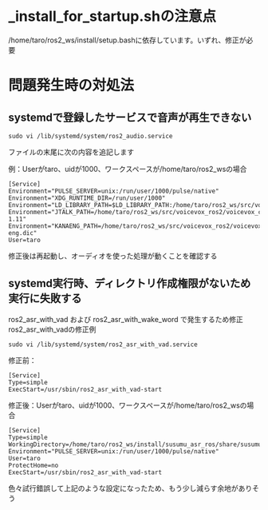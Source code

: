 # _install_for_startup.shの注意点
/home/taro/ros2_ws/install/setup.bashに依存しています。いずれ、修正が必要

# 問題発生時の対処法
## systemdで登録したサービスで音声が再生できない
```
sudo vi /lib/systemd/system/ros2_audio.service
```
ファイルの末尾に次の内容を追記します

例：Userがtaro、uidが1000、ワークスペースが/home/taro/ros2_wsの場合
```
[Service]
Environment="PULSE_SERVER=unix:/run/user/1000/pulse/native"
Environment="XDG_RUNTIME_DIR=/run/user/1000"
Environment="LD_LIBRARY_PATH=$LD_LIBRARY_PATH:/home/taro/ros2_ws/src/voicevox_ros2/voicevox_core"
Environment="JTALK_PATH=/home/taro/ros2_ws/src/voicevox_ros2/voicevox_core/open_jtalk_dic_utf_8-1.11"
Environment="KANAENG_PATH=/home/taro/ros2_ws/src/voicevox_ros2/voicevox_core/bep-eng.dic"
User=taro
```

修正後は再起動し、オーディオを使った処理が動くことを確認する

## systemd実行時、ディレクトリ作成権限がないため実行に失敗する
ros2_asr_with_vad および ros2_asr_with_wake_word で発生するため修正
ros2_asr_with_vadの修正例
```
sudo vi /lib/systemd/system/ros2_asr_with_vad.service
```

修正前：
```
[Service]
Type=simple
ExecStart=/usr/sbin/ros2_asr_with_vad-start
```

修正後：Userがtaro、uidが1000、ワークスペースが/home/taro/ros2_wsの場合
```
[Service]
Type=simple
WorkingDirectory=/home/taro/ros2_ws/install/susumu_asr_ros/share/susumu_asr_ros
Environment="PULSE_SERVER=unix:/run/user/1000/pulse/native"
User=taro
ProtectHome=no
ExecStart=/usr/sbin/ros2_asr_with_vad-start
```
色々試行錯誤して上記のような設定になったため、もう少し減らす余地がありそう

